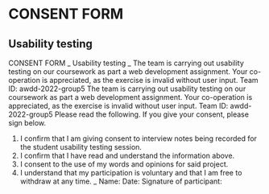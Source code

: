 # CONSENT FORM

## Usability testing

CONSENT FORM
_
Usability testing
_
The team is carrying out usability testing on our coursework as part a web development assignment. Your co-operation is appreciated, as the exercise is invalid without user input.
Team ID: awdd-2022-group5
The team is carrying out usability testing on our coursework as part a web development assignment. Your co-operation is appreciated, as the exercise is invalid without user input.
Team ID: awdd-2022-group5
Please read the following. If you give your consent, please sign below.
1.	I confirm that I am giving consent to interview notes being recorded for the student usability testing session.
2.	I confirm that I have read and understand the information above.
3.	I consent to the use of my words and opinions for said project.
4.	I understand that my participation is voluntary and that I am free to withdraw at any time.
_ 
Name: 
Date: 
Signature of participant:   


